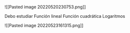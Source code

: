 ![[Pasted image 20220520230753.png]]


Debo estudiar 
Función lineal
Función cuadrática
Logaritmos 

![[Pasted image 20220523161315.png]]

